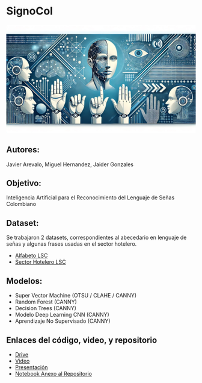 # **SignoCol**
![](Banner.png)
## Autores: 
Javier Arevalo, Miguel Hernandez, Jaider Gonzales
## Objetivo: 
Inteligencia Artificial para el Reconocimiento del Lenguaje de Señas Colombiano
## Dataset: 
Se trabajaron 2 datasets, correspondientes al abecedario en lenguaje de señas y algunas frases usadas en el sector hotelero.
- [Alfabeto LSC](https://www.kaggle.com/datasets/danielrey96/colombian-sign-language-lsc-alphabet)
- [Sector Hotelero LSC](https://www.kaggle.com/datasets/jimmyalejandro/lsc-conjunto-de-datos-sector-hotelero)
## Modelos: 
- Super Vector Machine (OTSU / CLAHE / CANNY)
- Random Forest (CANNY)
- Decision Trees (CANNY)
- Modelo Deep Learning CNN (CANNY)
- Aprendizaje No Supervisado (CANNY)
## Enlaces del código, video, y repositorio
- [Drive](https://drive.google.com/drive/u/0/folders/1IKP4f_d6Kw1HlrHqJ3J77Q1HE-wu-D_A)
- [Video](https://youtu.be/F00zChaq2Ls)
- [Presentación](https://www.canva.com/design/DAGKfpd1Lr0/oAXKgayY0k_yfs_z5aetPg/edit?utm_content=DAGKfpd1Lr0&utm_campaign=designshare&utm_medium=link2&utm_source=sharebutton)
- [Notebook Anexo al Repositorio](IA/Proyecto_IA_SignoCol.ipynb)
